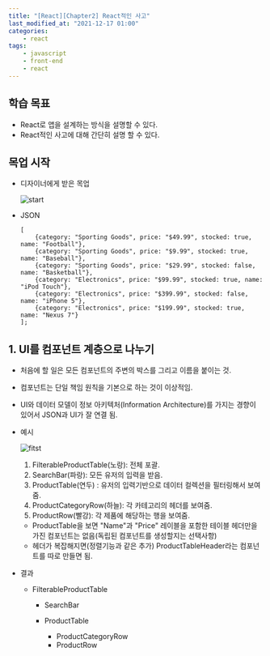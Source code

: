 ```yaml
---
title: "[React][Chapter2] React적인 사고"
last_modified_at: "2021-12-17 01:00"
categories:
    - react
tags:
    - javascript
    - front-end
    - react
---
```


## 학습 목표

* React로 앱을 설계하는 방식을 설명할 수 있다.
* React적인 사고에 대해 간단히 설명 할 수 있다.

## 목업 시작

* 디자이너에게 받은 목업

    ![start](https://ko.reactjs.org/static/1071fbcc9eed01fddc115b41e193ec11/d4770/thinking-in-react-mock.png)

* JSON

    ```text
    [
        {category: "Sporting Goods", price: "$49.99", stocked: true, name: "Football"},
        {category: "Sporting Goods", price: "$9.99", stocked: true, name: "Baseball"},
        {category: "Sporting Goods", price: "$29.99", stocked: false, name: "Basketball"},
        {category: "Electronics", price: "$99.99", stocked: true, name: "iPod Touch"},
        {category: "Electronics", price: "$399.99", stocked: false, name: "iPhone 5"},
        {category: "Electronics", price: "$199.99", stocked: true, name: "Nexus 7"}
    ];

    ```
## 1. UI를 컴포넌트 계층으로 나누기

* 처음에 할 일은 모든 컴포넌트의 주변의 박스를 그리고 이름을 붙이는 것.
* 컴포넌트는 단일 책임 원칙을 기본으로 하는 것이 이상적임. 
* UI와 데이터 모델이 정보 아키텍처(Information Architecture)를 가지는 경향이 있어서 JSON과 UI가 잘 연결 됨.
* 예시

    ![fitst](https://ko.reactjs.org/static/9381f09e609723a8bb6e4ba1a7713b46/90cbd/thinking-in-react-components.png)

    1. FilterableProductTable(노랑): 전체 포괄.
    2. SearchBar(파랑): 모든 유저의 입력을 받음.
    3. ProductTable(연두) : 유저의 입력기반으로 데이터 컬렉션을 필터링해서 보여줌.
    4. ProductCategoryRow(하늘): 각 카테고리의 헤더를 보여줌.
    5. ProductRow(빨강): 각 제품에 해당하는 행을 보여줌.

    *  ProductTable을 보면 "Name"과 "Price" 레이블을 포함한 테이블 헤더만을 가진 컴포넌트는 없음(독립된 컴포넌트를 생성할지는 선택사항)
    * 헤더가 복잡해지면(정렬기능과 같은 추가) ProductTableHeader라는 컴포넌트를 따로 만들면 됨.

* 결과

    * FilterableProductTable

        * SearchBar

        * ProductTable

            * ProductCategoryRow
            * ProductRow


